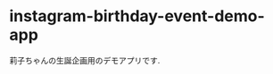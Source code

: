 # instagram-birthday-event-demo-app
莉子ちゃんの生誕企画用のデモアプリです. 

<!-- # deploy
`npm run build &&npm run deploy` -->
